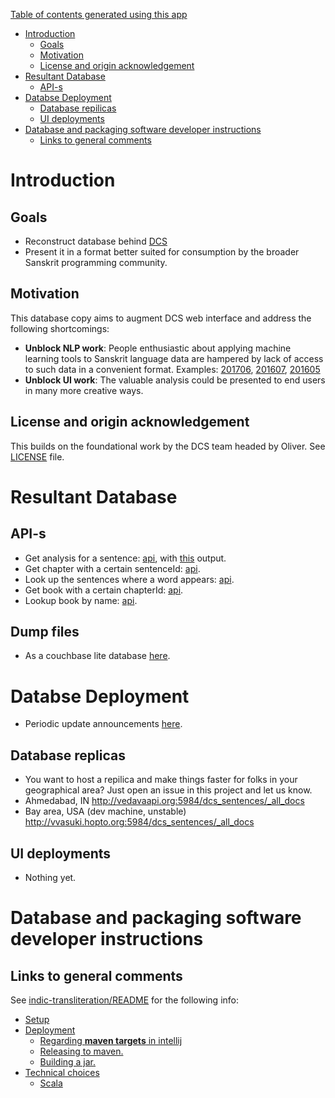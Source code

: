 [Table of contents generated using this app](https://tableofcontents.herokuapp.com)

- [Introduction](#introduction)
  - [Goals](#goals)
  - [Motivation](#motivation)
  - [License and origin acknowledgement](#license-and-origin-acknowledgement)
- [Resultant Database](#resultant-database)
  - [API-s](#api-s)
- [Databse Deployment](#databse-deployment)
  - [Database repilicas](#database-repilicas)
  - [UI deployments](#ui-deployments)
- [Database and packaging software developer instructions](#database-and-packaging-software-developer-instructions)
  - [Links to general comments](#links-to-general-comments)

# Introduction
## Goals
  * Reconstruct database behind [DCS](http://kjc-sv013.kjc.uni-heidelberg.de/dcs)
  * Present it in a format better suited for consumption by the broader Sanskrit programming community.

## Motivation
This database copy aims to augment DCS web interface and address the following shortcomings:
  * __Unblock NLP work__: People enthusiastic about applying machine learning tools to Sanskrit language data are hampered by lack of access to such data in a convenient format. Examples: [201706](https://groups.google.com/d/msg/sanskrit-programmers/2uwvGmrfI68/Pt8hMB3XAAAJ), [201607](https://groups.google.com/forum/#!searchin/sanskrit-programmers/DCS|sort:relevance/sanskrit-programmers/Zdj80IzI--U/G-zJEXgYCAAJ), [201605](https://groups.google.com/forum/#!searchin/sanskrit-programmers/DCS|sort:relevance/sanskrit-programmers/GMDUKF7zCaM/bOAAnNdkCQAJ)
  * __Unblock UI work__: The valuable analysis could be presented to end users in many more creative ways.

## License and origin acknowledgement
This builds on the foundational work by the DCS team headed by Oliver. See [LICENSE](LICENSE.md) file.

# Resultant Database
## API-s
* Get analysis for a sentence: [api](http://vedavaapi.org:5984/dcs_sentences/sentence_354341), with [this](https://pastebin.com/d3td7qge) output.
* Get chapter with a certain sentenceId: [api](http://vedavaapi.org:5984/dcs_books/_design/sentence_index/_view/sentence_index?limit=20&reduce=false&include_docs=true&keys=%5B1%5D).
* Look up the sentences where a word appears: [api](http://vedavaapi.org:5984/dcs_sentences/_design/index_words/_view/index_words?limit=100&reduce=false&keys=%5B%22hari%22%5D).
* Get book with a certain chapterId: [api](http://vedavaapi.org:5984/dcs_books/_design/chapter_index/_view/chapter_index?limit=100&reduce=false&include_docs=true&keys=%5B59%5D).
* Lookup book by name: [api](http://vedavaapi.org:5984/dcs_books/_design/book_index/_view/book_index?limit=100&reduce=false&include_docs=true&keys=%5B%22Abhidh%C4%81nacint%C4%81ma%E1%B9%87i%22%5D).


## Dump files
* As a couchbase lite database [here](https://archive.org/details/dcs-data.tar).

# Databse Deployment
* Periodic update announcements [here](groups.google.com/forum/#!forum/sanskrit-programmers).

## Database replicas
* You want to host a repilica and make things faster for folks in your geographical area? Just open an issue in this project and let us know.
* Ahmedabad, IN <http://vedavaapi.org:5984/dcs_sentences/_all_docs>
* Bay area, USA (dev machine, unstable) <http://vvasuki.hopto.org:5984/dcs_sentences/_all_docs>

## UI deployments
* Nothing yet.


# Database and packaging software developer instructions
## Links to general comments
See [indic-transliteration/README](https://github.com/sanskrit-coders/indic-transliteration/blob/master/README.md) for the following info:

  - [Setup](https://github.com/sanskrit-coders/indic-transliteration/blob/master/README.md#setup)
  - [Deployment](https://github.com/sanskrit-coders/indic-transliteration/blob/master/README.md#deployment)
    - [Regarding **maven targets** in intellij](https://github.com/sanskrit-coders/indic-transliteration/blob/master/README.md#regarding-**maven-targets**-in-intellij)
    - [Releasing to maven.](https://github.com/sanskrit-coders/indic-transliteration/blob/master/README.md#releasing-to-maven.)
    - [Building a jar.](https://github.com/sanskrit-coders/indic-transliteration/blob/master/README.md#building-a-jar.)
  - [Technical choices](https://github.com/sanskrit-coders/indic-transliteration/blob/master/README.md#technical-choices)
    - [Scala](https://github.com/sanskrit-coders/indic-transliteration/blob/master/README.md#scala)
